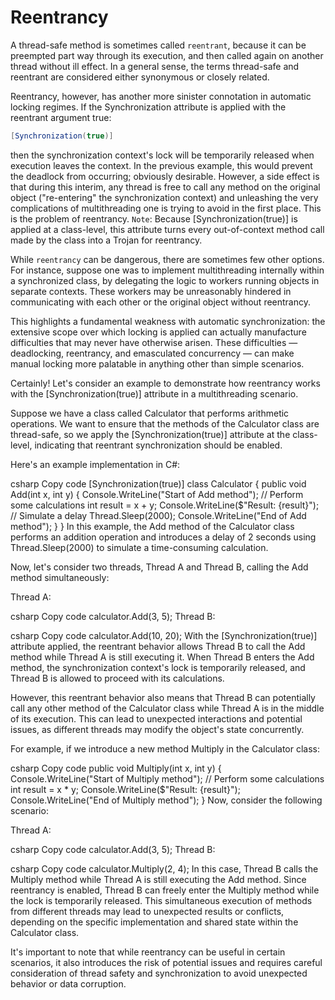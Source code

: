 # Reentrancy
A thread-safe method is sometimes called `reentrant`, because it can be preempted part way through its execution, and then called again on another thread without ill effect. In a general sense, the terms thread-safe and reentrant are considered either synonymous or closely related.

Reentrancy, however, has another more sinister connotation in automatic locking regimes. If the Synchronization attribute is applied with the reentrant argument true:
```c#
[Synchronization(true)]
```
then the synchronization context's lock will be temporarily released when execution leaves the context. In the previous example, this would prevent the deadlock from occurring; obviously desirable. However, a side effect is that during this interim, any thread is free to call any method on the original object ("re-entering" the synchronization context) and unleashing the very complications of multithreading one is trying to avoid in the first place. This is the problem of reentrancy.
`Note`: Because [Synchronization(true)] is applied at a class-level, this attribute turns every out-of-context method call made by the class into a Trojan for reentrancy.

While `reentrancy` can be dangerous, there are sometimes few other options. For instance, suppose one was to implement multithreading internally within a synchronized class, by delegating the logic to workers running objects in separate contexts. These workers may be unreasonably hindered in communicating with each other or the original object without reentrancy.

This highlights a fundamental weakness with automatic synchronization: the extensive scope over which locking is applied can actually manufacture difficulties that may never have otherwise arisen. These difficulties — deadlocking, reentrancy, and emasculated concurrency — can make manual locking more palatable in anything other than simple scenarios.

Certainly! Let's consider an example to demonstrate how reentrancy works with the [Synchronization(true)] attribute in a multithreading scenario.

Suppose we have a class called Calculator that performs arithmetic operations. We want to ensure that the methods of the Calculator class are thread-safe, so we apply the [Synchronization(true)] attribute at the class-level, indicating that reentrant synchronization should be enabled.

Here's an example implementation in C#:

csharp
Copy code
[Synchronization(true)]
class Calculator
{
    public void Add(int x, int y)
    {
        Console.WriteLine("Start of Add method");
        // Perform some calculations
        int result = x + y;
        Console.WriteLine($"Result: {result}");
        // Simulate a delay
        Thread.Sleep(2000);
        Console.WriteLine("End of Add method");
    }
}
In this example, the Add method of the Calculator class performs an addition operation and introduces a delay of 2 seconds using Thread.Sleep(2000) to simulate a time-consuming calculation.

Now, let's consider two threads, Thread A and Thread B, calling the Add method simultaneously:

Thread A:

csharp
Copy code
calculator.Add(3, 5);
Thread B:

csharp
Copy code
calculator.Add(10, 20);
With the [Synchronization(true)] attribute applied, the reentrant behavior allows Thread B to call the Add method while Thread A is still executing it. When Thread B enters the Add method, the synchronization context's lock is temporarily released, and Thread B is allowed to proceed with its calculations.

However, this reentrant behavior also means that Thread B can potentially call any other method of the Calculator class while Thread A is in the middle of its execution. This can lead to unexpected interactions and potential issues, as different threads may modify the object's state concurrently.

For example, if we introduce a new method Multiply in the Calculator class:

csharp
Copy code
public void Multiply(int x, int y)
{
    Console.WriteLine("Start of Multiply method");
    // Perform some calculations
    int result = x * y;
    Console.WriteLine($"Result: {result}");
    Console.WriteLine("End of Multiply method");
}
Now, consider the following scenario:

Thread A:

csharp
Copy code
calculator.Add(3, 5);
Thread B:

csharp
Copy code
calculator.Multiply(2, 4);
In this case, Thread B calls the Multiply method while Thread A is still executing the Add method. Since reentrancy is enabled, Thread B can freely enter the Multiply method while the lock is temporarily released. This simultaneous execution of methods from different threads may lead to unexpected results or conflicts, depending on the specific implementation and shared state within the Calculator class.

It's important to note that while reentrancy can be useful in certain scenarios, it also introduces the risk of potential issues and requires careful consideration of thread safety and synchronization to avoid unexpected behavior or data corruption.
